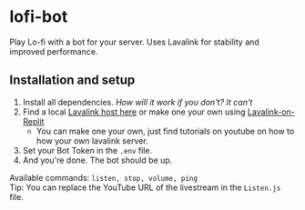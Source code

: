 # lofi-bot
Play Lo-fi with a bot for your server. Uses Lavalink for stability and improved performance.

## Installation and setup
1. Install all dependencies. *How will it work if you don't? It can't*
2. Find a local [Lavalink host here](https://lavalink.darrennathanael.com/) or make one your own using [Lavalink-on-Replit](https://github.com/kajise/lavalink-replit)
   - You can make one your own, just find tutorials on youtube on how to how your own lavalink server.
3. Set your Bot Token in the `.env` file.
4. And you're done. The bot should be up.

Available commands: `listen, stop, volume, ping` \
Tip: You can replace the YouTube URL of the livestream in the `Listen.js` file.
